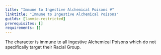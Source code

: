 ```yaml
---
title: "Immune to Ingestive Alchemical Poisons #"
linktitle: "Immune to Ingestive Alchemical Poisons"
guilds: [lammie-restricted]
prerequisites: []
requirements: []
---
```

The character is immune to all Ingestive Alchemical Poisons which do not specifically target their Racial Group.